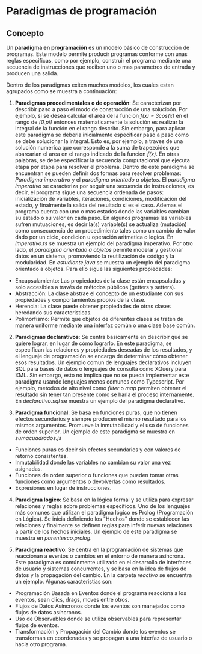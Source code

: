 # Paradigmas de programación

## Concepto
Un **paradigma en programación** es un modelo básico de construcción de programas. Este modelo permite producir programas conforme con unas reglas especificas, como por ejemplo, construir el programa mediante una secuencia de instrucciones que reciben uno o mas parametros de entrada y producen una salida.

Dentro de los paradigmas exiten muchos modelos, los cuales estan agrupados como se muestra a continuación:

1. **Paradigmas procedimentales o de operación**:
Se caracterizan por describir paso a paso el modo de construcción de una solucioón. Por ejemplo, si se desea calcular el area de la funcion *f(x) = 3cos(x)* en el rango de *[0,pi]* entonces matematicamente la solución es realizar la integral de la función en el rango descrito. Sin embargo, para aplicar este paradigma se deberia inicialmente especificar paso a paso como se debe solucionar la integral. Esto es, por ejemplo, a traves de una solución numerica que corresponde a la suma de trapezoides que abarcarian el area en el rango indicado de la funcion *f(x)*. En otras palabras, se debe especificar la secuencia computacional que ejecuta etapa por etapa para resolver el problema. Dentro de este paradigma se encuentran se pueden definir dos formas para resolver problemas: *Paradigma imperativo* y el *paradigma orientado a objetos*. El *paradigma imperativo* se caracteriza por seguir una secuencia de instrucciones, es decir, el programa sigue una secuencia ordenada de pasos: inicialización de variables, iteraciones, condiciones, modificación del estado, y finalmente la salida del resultado si es el caso. Ademas el programa cuenta con uno o mas estados donde las variables cambian su estado o su valor en cada paso. En algunos programas las variables sufren mutuaciones, es decir la(s) variable(s) se actualiza (mutación) como consecuencia de un procedimiento tales como un cambio de valor dado por un ciclo, condicion u operación aritmetica o logica. En *imperativo.ts* se muestra un ejemplo del paradigma imperativo.
Por otro lado, el *paradigma orientado a objetos* permite modelar y gestionar datos en un sistema, promoviendo la reutilización de código y la modularidad. En *estudiante.java* se muestra un ejemplo del paradigma orientado a objetos. Para ello sigue las siguientes propiedades:
* Encapsulamiento: Las propiedades de la clase están encapsuladas y solo accesibles a través de métodos públicos (getters y setters).
* Abstracción: La clase abstrae el concepto de un estudiante con sus propiedades y comportamientos propios de la clase.
* Herencia: La clase puede obtener propiedades de otras clases heredando sus caracteristicas.
* Polimorfismo: Permite que objetos de diferentes clases se traten de manera uniforme mediante una interfaz común o una clase base común.

2. **Paradigmas declarativos**:
Se centra basicamente en describir qué se quiere lograr, en lugar de cómo lograrlo. En este paradigma, se especifican las relaciones y propiedades deseadas de los resultados, y el lenguaje de programación se encarga de determinar cómo obtener esos resultados. Un ejemplo comun de lenguajes declarativos incluyen SQL para bases de datos o lenguajes de consulta como XQuery para XML. Sin embargo, esto no implica que no se pueda implementar este paradigma usando lenguajes menos comunes como Typescript. Por ejemplo, metodos de alto nivel como *filter* o *map* permiten obtener el resultado sin tener tan presente como se haria el proceso internamente.
En *declarativo.sql* se muestra un ejemplo del paradigma declarativo.

3. **Paradigma funcional**:
Se basa en funciones puras, que no tienen efectos secundarios y siempre producen el mismo resultado para los mismos argumentos. Promueve la inmutabilidad y el uso de funciones de orden superior. Un ejemplo de este paradigma se muestra en *sumacuadrados.js*

* Funciones puras es decir sin efectos secundarios y con valores de retorno consistentes.
* Inmutabilidad donde las variables no cambian su valor una vez asignadas.
* Funciones de orden superior o funciones que pueden tomar otras funciones como argumentos o devolverlas como resultados.
* Expresiones en lugar de instrucciones.

4. **Paradigma logico**:
Se basa en la lógica formal y se utiliza para expresar relaciones y reglas sobre problemas específicos. Uno de los lenguajes más comunes que utilizan el paradigma lógico es Prolog (Programación en Lógica). Se inicia definiendo los "Hechos" donde se establecen las relaciones y finalmente se definen reglas para inferir nuevas relaciones a partir de los hechos iniciales. Un ejemplo de este paradigma se muestra en *parentesco.prolog*.

5. **Paradigma reactivo**:
Se centra en la programación de sistemas que reaccionan a eventos o cambios en el entorno de manera asíncrona. Este paradigma es comúnmente utilizado en el desarrollo de interfaces de usuario y sistemas concurrentes, y se basa en la idea de flujos de datos y la propagación del cambio. En la carpeta *reactivo* se encuentra un ejemplo. Algunas caracteristias son: 
- Programación Basada en Eventos donde el programa reacciona a los eventos, sean clics, drags, moves entre otros.
- Flujos de Datos Asíncronos donde los eventos son manejados como flujos de datos asíncronos.
- Uso de Observables donde se utiliza observables para representar flujos de eventos.
- Transformación y Propagación del Cambio  donde los eventos se transforman en coordenadas y se propagan a una interfaz de usuario o hacia otro programa.
